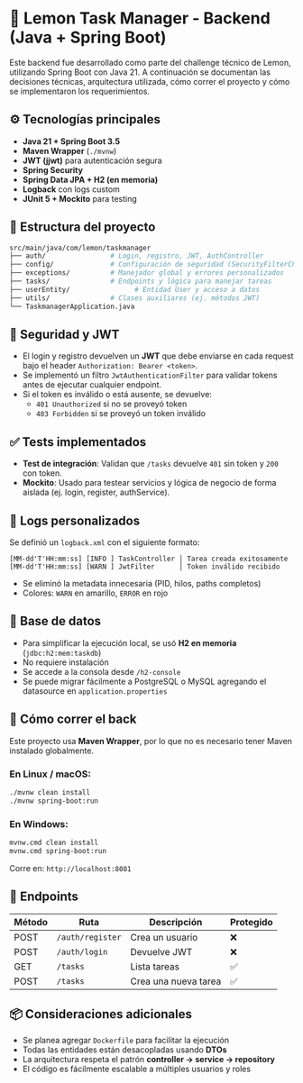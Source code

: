 # 🧠 Lemon Task Manager - Backend (Java + Spring Boot)

Este backend fue desarrollado como parte del challenge técnico de Lemon, utilizando Spring Boot con Java 21. A continuación se documentan las decisiones técnicas, arquitectura utilizada, cómo correr el proyecto y cómo se implementaron los requerimientos.

## ⚙️ Tecnologías principales

- **Java 21 + Spring Boot 3.5**
- **Maven Wrapper** (`./mvnw`)
- **JWT (jjwt)** para autenticación segura
- **Spring Security**
- **Spring Data JPA + H2 (en memoria)**
- **Logback** con logs custom
- **JUnit 5 + Mockito** para testing

## 📁 Estructura del proyecto

```bash
src/main/java/com/lemon/taskmanager
├── auth/                # Login, registro, JWT, AuthController
├── config/              # Configuración de seguridad (SecurityFilterChain, CORS)
├── exceptions/          # Manejador global y errores personalizados
├── tasks/               # Endpoints y lógica para manejar tareas
├── userEntity/                # Entidad User y acceso a datos
├── utils/               # Clases auxiliares (ej. métodos JWT)
└── TaskmanagerApplication.java
```

## 🔐 Seguridad y JWT

- El login y registro devuelven un **JWT** que debe enviarse en cada request bajo el header `Authorization: Bearer <token>`.
- Se implementó un filtro `JwtAuthenticationFilter` para validar tokens antes de ejecutar cualquier endpoint.
- Si el token es inválido o está ausente, se devuelve:
  - `401 Unauthorized` si no se proveyó token
  - `403 Forbidden` si se proveyó un token inválido

## ✅ Tests implementados

- **Test de integración**: Validan que `/tasks` devuelve `401` sin token y `200` con token.
- **Mockito**: Usado para testear servicios y lógica de negocio de forma aislada (ej. login, register, authService).

## 🔧 Logs personalizados

Se definió un `logback.xml` con el siguiente formato:

```
[MM-dd'T'HH:mm:ss] [INFO ] TaskController │ Tarea creada exitosamente
[MM-dd'T'HH:mm:ss] [WARN ] JwtFilter      │ Token inválido recibido
```

- Se eliminó la metadata innecesaria (PID, hilos, paths completos)
- Colores: `WARN` en amarillo, `ERROR` en rojo

## 🧪 Base de datos

- Para simplificar la ejecución local, se usó **H2 en memoria** (`jdbc:h2:mem:taskdb`)
- No requiere instalación
- Se accede a la consola desde `/h2-console`
- Se puede migrar fácilmente a PostgreSQL o MySQL agregando el datasource en `application.properties`

## 🚀 Cómo correr el back

Este proyecto usa **Maven Wrapper**, por lo que no es necesario tener Maven instalado globalmente.

### En Linux / macOS:

```bash
./mvnw clean install
./mvnw spring-boot:run
```

### En Windows:

```bash
mvnw.cmd clean install
mvnw.cmd spring-boot:run
```

Corre en: `http://localhost:8081`

## 🔄 Endpoints

| Método | Ruta             | Descripción                       | Protegido |
|--------|------------------|-----------------------------------|-----------|
| POST   | `/auth/register` | Crea un usuario                   | ❌        |
| POST   | `/auth/login`    | Devuelve JWT                      | ❌        |
| GET    | `/tasks`         | Lista tareas                      | ✅        |
| POST   | `/tasks`         | Crea una nueva tarea              | ✅        |

## 📦 Consideraciones adicionales

- Se planea agregar `Dockerfile` para facilitar la ejecución
- Todas las entidades están desacopladas usando **DTOs**
- La arquitectura respeta el patrón **controller → service → repository**
- El código es fácilmente escalable a múltiples usuarios y roles
